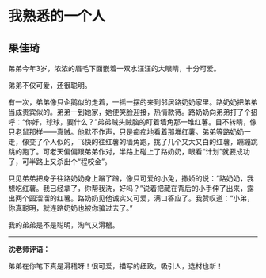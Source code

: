 # 我熟悉的一个人 #

## 果佳琦 ##

弟弟今年3岁，浓浓的眉毛下面嵌着一双水汪汪的大眼睛，十分可爱。
   
弟弟不仅可爱，还很聪明。
   
有一次，弟弟像只企鹅似的走着，一摇一摆的来到邻居路奶奶家里。路奶奶把弟弟当成贵宾似的。弟弟一到她家，她便笑脸迎接，热情款待。路奶奶向弟弟打了个招呼：“你好，球球，要什么？”弟弟贼头贼脑的盯着墙角那一堆红薯。目不转睛，像只老鼠那样——真贼。他默不作声，只是痴痴地看着那堆红薯。弟弟等路奶奶一走，像变了个人似的，飞快的往红薯的墙角跑，挑了几个又大又白的红薯，蹦蹦跳跳的跑了。可老天偏偏跟弟弟作对，半路上碰上了路奶奶，眼看“计划”就要成功了，可半路上又杀出个“程咬金”。
   
只见弟弟把身子往路奶奶身上蹭了蹭，像只可爱的小兔，撒娇的说：“路奶奶，我想吃红薯。我已经拿了，你帮我洗，好吗？”说着把藏在背后的小手伸了出来，露出两个圆溜溜的红薯。路奶奶见他诚实又可爱，满口答应了。我赞叹道：“小弟，你真聪明，就连路奶奶也被你骗过去了。”
   
我的弟弟是不是聪明，淘气又滑稽。

-------------------------------------

**沈老师评语：**

弟弟在你笔下真是滑稽呀！很可爱，描写的细致，吸引人，选材也新！